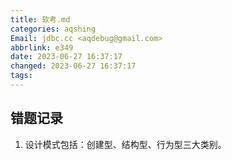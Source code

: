 ```yaml
---
title: 软考.md
categories: aqshing
Email: jdbc.cc <aqdebug@gmail.com>
abbrlink: e349
date: 2023-06-27 16:37:17
changed: 2023-06-27 16:37:17
tags:
---
```

## 错题记录
1. 设计模式包括：创建型、结构型、行为型三大类别。